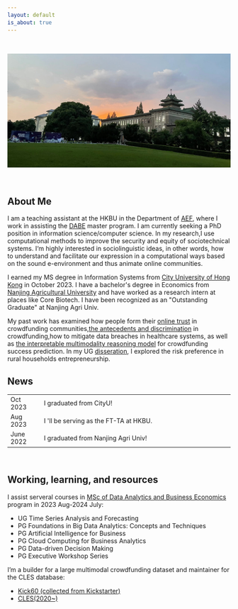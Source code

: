 ```yaml
---
layout: default
is_about: true
---
```


<p><br /></p>

<p><img src="me_banner.jpeg" alt="default" /></p>

<p><br /></p>

<h2>About Me</h2>

<p>
    I am a teaching assistant at the HKBU in the Department of <a href="https://bus.hkbu.edu.hk/eng/bus/department/aef/heads-message/index.jsp">AEF</a>, where I work in assisting the <a href="https://mscdabe.hkbu.edu.hk/eng/main/Index">DABE</a> master program. I am currently seeking a PhD position in information science/computer science. In my research,I use computational methods to improve the security and equity of sociotechnical systems. I‘m highly interested in sociolinguistic ideas, in other words, how to understand and facilitate our expression in a computational ways based on the sound e-environment and thus animate online communities.


</p>

<p>
    I earned my MS degree in Information Systems from <a href="https://www.cb.cityu.edu.hk/is/">City University of Hong Kong</a> in October 2023. I have a bachelor's degree in Economics from <a href="https://www.njau.edu.cn/mainm.htm">Nanjing Agricultural University</a> and have worked as a research intern at places like Core Biotech. I have been recognized as an "Outstanding Graduate" at Nanjing Agri Univ.
</p>

<p>
    My past work has examined how people form their <a href="resources/MS_Onlinetrust.pdf">online trust</a> in crowdfunding communities,<a href="resources/MS_IS6912.pdf">the antecedents and discrimination</a> in crowdfunding,how to mitigate data breaches in healthcare systems, as well as <a href="https://zjzhang1999.github.io/cfmp.github.io/">the interpretable multimodality reasoning model</a> for crowdfunding success prediction. In my UG <a href="resources/UG_Dissertation.pdf">disseration</a>, I explored the risk preference in rural households entrepreneurship. 
</p>


<h2>News</h2>

<table style="width:100%">
    <tr>
        <td width="15%">Oct 2023</td>
        <td>I graduated from CityU!</td>
    </tr>
    <tr>
        <td width="15%">Aug 2023</td>
        <td>I 'll be serving as the FT-TA at HKBU. </td>
    </tr>
    <tr>
        <td width="15%">June 2022</td>
        <td>I graduated from Nanjing Agri Univ!</td>
    </tr>
</table>

<p><br /></p>

<h2>Working, learning, and resources</h2>

<p>I assist serveral courses in <a href="https://mscdabe.hkbu.edu.hk/eng/programme/curriculum/index.jsp">MSc of Data Analytics and Business Economics </a> program in 2023 Aug-2024 July:</p>

<ul>
  <li>UG Time Series Analysis and Forecasting</li>
  <li>PG Foundations in Big Data Analytics: Concepts and Techniques</li>
  <li>PG Artificial Intelligence for Business</li>
  <li>PG Cloud Computing for Business Analytics</li>
  <li>PG Data-driven Decision Making</li>
  <li>PG Executive Workshop Series</li>
  
</ul>


<p>I’m a builder for a large multimodal crowdfunding dataset and maintainer for the CLES database:</p>
<ul>
  <li><a href="https://github.com/zjzhang1999/Kick60K">Kick60 (collected from Kickstarter)</a></li>
  <li> <a href="http://jscv.njau.edu.cn/#/data/visualization"> CLES(2020~)</a></li>
</ul>

<p><br /></p>





<!--
## About Me

I am a teaching assistant at the HKBU on the department of AEF, where I work in assisting the <a href="https://mscdabe.hkbu.edu.hk/eng/main/Index">DABE</a> master program. I am currently seeking the PhD position in information science/computuer science. In my research, I use computational methods to study online trust,data breaches and platform security. I am also interested sociolinguistic ideas,in other	words,how	to facilitate our	expression and thus animate	online communities.

I earned my MS degree in Infomation Systems from <a href="https://www.cb.cityu.edu.hk/is/">City University of Hong Kong</a> on Oct,2023. I have a bachlor's degree in Economics from the Nanjing Agricultural University and have worked as a research intern at places like Core Biotech. I 've been recognized as a "Outstanding Graduates" in Nanjing Agri Univ.

My past work has examined how people in crowdfunding communities form their online trust,how to mitigate data breaches in healthcare systems,and the interpretable	multimodality reasoning algorithm. 

<h2 id="news">News</h2>

<table style="width:100%">
  <tr>
    <td width="15%">May 2024</td>
    <td>Invited to give a keynote talk at the Workshop on Reference, Framing, and Perspective at LREC-COLING 2024 in Torino</td>
  </tr>
  <tr>
    <td width="15%">Nov 2023</td>
    <td>New preprint about <a href="https://arxiv.org/abs/2312.11803">guiding principles for NLP for healthcare</a> using maternal health as a case study</td>
  </tr>
  <tr>
    <td width="15%">Dec 2023</td>
    <td>Invited to give a keynote talk at NLP4DH in Tokyo</td>
  </tr>
  <tr>
</table>


## Publications

1. F.Bar, J.Doe: Effects of having a placeholder of a name
2. S.Holmes, J.Watson: Consequences of living with a sociopath in London

## Typography

This is a [link](http://google.com). Something *italics* and something **bold**.

Here is a table

Year | Award | Category
-----|-------|--------
2014 | Emmy  | Won Outstanding Lead Actor in a miniseries or a movie
2015 | BAFTA | Nominated for Best Leading Actor for Sherlock
2014 | Satellite | Won Best Actor miniseries or television film

Here is a horizontal rule

---

Here is a blockquote

> To a great mind, nothing is little
-->


